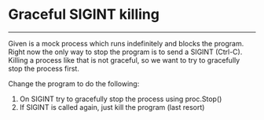 # Graceful SIGINT killing

---

Given is a mock process which runs indefinitely and blocks the program. Right now the only way to stop the program is to send a SIGINT (Ctrl-C). Killing a process like that is not graceful, so we want to try to gracefully stop the process first.

Change the program to do the following:

1. On SIGINT try to gracefully stop the process using proc.Stop()
2. If SIGINT is called again, just kill the program (last resort)
